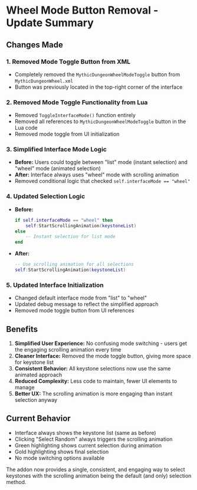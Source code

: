 # Wheel Mode Button Removal - Update Summary

## Changes Made

### 1. Removed Mode Toggle Button from XML
- Completely removed the `MythicDungeonWheelModeToggle` button from `MythicDungeonWheel.xml`
- Button was previously located in the top-right corner of the interface

### 2. Removed Mode Toggle Functionality from Lua
- Removed `ToggleInterfaceMode()` function entirely
- Removed all references to `MythicDungeonWheelModeToggle` button in the Lua code
- Removed mode toggle from UI initialization

### 3. Simplified Interface Mode Logic
- **Before:** Users could toggle between "list" mode (instant selection) and "wheel" mode (animated selection)
- **After:** Interface always uses "wheel" mode with scrolling animation
- Removed conditional logic that checked `self.interfaceMode == "wheel"`

### 4. Updated Selection Logic
- **Before:** 
  ```lua
  if self.interfaceMode == "wheel" then
      self:StartScrollingAnimation(keystoneList)
  else
      -- Instant selection for list mode
  end
  ```
- **After:**
  ```lua
  -- Use scrolling animation for all selections
  self:StartScrollingAnimation(keystoneList)
  ```

### 5. Updated Interface Initialization
- Changed default interface mode from "list" to "wheel"
- Updated debug message to reflect the simplified approach
- Removed mode toggle button from UI references

## Benefits

1. **Simplified User Experience:** No confusing mode switching - users get the engaging scrolling animation every time
2. **Cleaner Interface:** Removed the mode toggle button, giving more space for keystone list
3. **Consistent Behavior:** All keystone selections now use the same animated approach
4. **Reduced Complexity:** Less code to maintain, fewer UI elements to manage
5. **Better UX:** The scrolling animation is more engaging than instant selection anyway

## Current Behavior

- Interface always shows the keystone list (same as before)
- Clicking "Select Random" always triggers the scrolling animation
- Green highlighting shows current selection during animation
- Gold highlighting shows final selection
- No mode switching options available

The addon now provides a single, consistent, and engaging way to select keystones with the scrolling animation being the default (and only) selection method.
